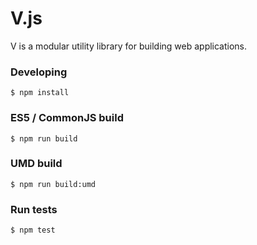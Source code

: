 # V.js

V is a modular utility library for building web applications.

### Developing
    $ npm install

### ES5 / CommonJS build
    $ npm run build

### UMD build
    $ npm run build:umd

### Run tests
    $ npm test
